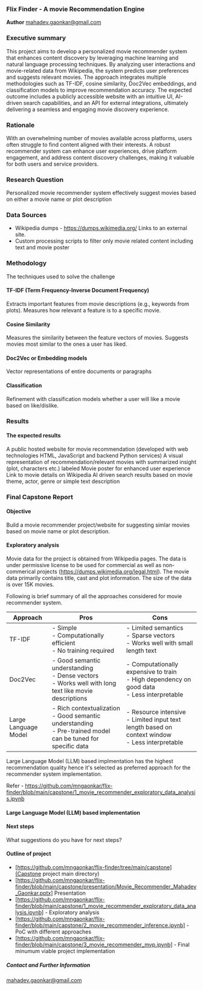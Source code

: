 ### Flix Finder - A movie Recommendation Engine

**Author**
mahadev.gaonkar@gmail.com

### Executive summary
This project aims to develop a personalized movie recommender system that enhances content discovery by leveraging machine learning and natural language processing techniques. By analyzing user interactions and movie-related data from Wikipedia, the system predicts user preferences and suggests relevant movies. The approach integrates multiple methodologies such as TF-IDF, cosine similarity, Doc2Vec embeddings, and classification models to improve recommendation accuracy. The expected outcome includes a publicly accessible website with an intuitive UI, AI-driven search capabilities, and an API for external integrations, ultimately delivering a seamless and engaging movie discovery experience.

### Rationale
With an overwhelming number of movies available across platforms, users often struggle to find content aligned with their interests. A robust recommender system can enhance user experiences, drive platform engagement, and address content discovery challenges, making it valuable for both users and service providers.

### Research Question
Personalized movie recommender system effectively suggest movies based on either a movie name or plot description

### Data Sources
- Wikipedia dumps - https://dumps.wikimedia.org/ Links to an external site.
- Custom processing scripts to filter only movie related content including text and movie poster

### Methodology
The techniques used to solve the challenge

#### TF-IDF (Term Frequency-Inverse Document Frequency)

Extracts important features from movie descriptions (e.g., keywords from plots).
Measures how relevant a feature is to a specific movie.

#### Cosine Similarity

Measures the similarity between the feature vectors of movies.
Suggests movies most similar to the ones a user has liked.

#### Doc2Vec or Embedding models

Vector representations of entire documents or paragraphs

#### Classification
Refinement with classification models whether a user will like a movie based on like/dislike. 

### Results
#### The expected results

A public hosted website for movie recommendation (developed with web technologies HTML, JavaScript and backend Python services)
A visual representation of recommendation/relevant movies with summarized insight (plot, characters etc.) labeled
Movie poster for enhanced user experience
Link to movie details on Wikipedia
AI driven search results based on movie theme, actor, genre or simple text description

### Final Capstone Report
#### Objective
Build a movie recommender project/website for suggesting simlar movies based on movie name or plot description.

#### Exploratory analysis
Movie data for the project is obtained from Wikipedia pages. The data is under permissive license to be used for commercial as well as non-commerical projects (https://dumps.wikimedia.org/legal.html). The movie data primarily contains title, cast and plot information. The size of the data is over 15K movies.

Following is brief summary of all the approaches considered for movie recommender system.

| Approach           | Pros                                      | Cons                                      |
|--------------------|-------------------------------------------|-------------------------------------------|
| TF-IDF             | - Simple<br>- Computationally efficient<br>- No training required | - Limited semantics<br>- Sparse vectors<br>- Works well with small length text |
| Doc2Vec            | - Good semantic understanding<br>- Dense vectors<br>- Works well with long text like movie descriptions | - Computationally expensive to train<br>- High dependency on good data<br>- Less interpretable |
| Large Language Model | - Rich contextualization<br>- Good semantic understanding<br>- Pre-trained model can be tuned for specific data | - Resource intensive<br>- Limited input text length based on context window<br>- Less interpretable |

Large Language Model (LLM) based implmentation has the highest recommendation quality hence it's selected as preferred approach for the recommender system implementation.

Refer - https://github.com/mngaonkar/flix-finder/blob/main/capstone/1_movie_recommender_exploratory_data_analysis.ipynb


#### Large Language Model (LLM) based implementation


#### Next steps
What suggestions do you have for next steps?

#### Outline of project

- [https://github.com/mngaonkar/flix-finder/tree/main/capstone](Capstone project main directory)
- [https://github.com/mngaonkar/flix-finder/blob/main/capstone/presentation/Movie_Recommender_Mahadev_Gaonkar.pptx] Presentation
- [https://github.com/mngaonkar/flix-finder/blob/main/capstone/1_movie_recommender_exploratory_data_analysis.ipynb] - Exploratory analysis
- [https://github.com/mngaonkar/flix-finder/blob/main/capstone/2_movie_recommender_inference.ipynb] - PoC with different approaches
- [https://github.com/mngaonkar/flix-finder/blob/main/capstone/3_movie_recommender_mvp.ipynb] - Final minumum viable project implementation



##### Contact and Further Information
mahadev.gaonkar@gmail.com